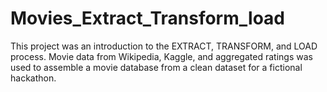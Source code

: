 # Movies_Extract_Transform_load
This project was an introduction to the EXTRACT, TRANSFORM, and LOAD process. Movie data from Wikipedia, Kaggle, and aggregated ratings was used to assemble a movie database from a clean dataset for a fictional hackathon.
